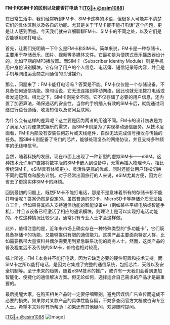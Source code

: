 **FM卡和SIM卡的区别以及能否打电话？[[TG💪+ @esim1088](https://t.me/s/esim1088)]**

在日常生活中，我们经常听到FM卡、SIM卡这样的术语，但很多人可能并不清楚它们的具体区别以及各自的功能。尤其是关于“FM卡能不能打电话”这个问题，更是让人感到困惑。今天我们就来详细聊聊FM卡、SIM卡的不同之处，以及它们是否能够用来打电话。

首先，让我们先明确一下什么是FM卡和SIM卡。简单来说，FM卡是一种存储卡，主要用于存储音乐、图片、视频等多媒体文件。它最初是为便携式音乐播放器设计的，比如早期的MP3播放器。而SIM卡（Subscriber Identity Module）则是手机用户身份识别模块，它存储了用户的个人信息、电话簿、短信记录等内容，并且是手机与网络运营商之间通信的关键媒介。

那么，问题来了：FM卡能打电话吗？答案是不能。FM卡仅仅是一个存储设备，不具备任何通信功能。换句话说，它无法连接到移动网络，因此也就无法拨打电话或者发送短信。相比之下，SIM卡则完全不同。它不仅存储了必要的用户信息，还内置了加密算法，确保通话的安全性。当你的手机插入有效的SIM卡后，就能通过网络进行语音通话、收发短信以及访问互联网。

为什么会有这样的差异呢？这主要是因为两者的用途不同。FM卡的设计初衷是为了满足人们对便携式娱乐的需求，而SIM卡则是为了实现移动通信服务。从技术层面看，FM卡内部没有安装任何芯片或天线组件，自然无法完成信号接收与传输的任务。而SIM卡则配备了专门的芯片，能够处理复杂的网络协议，并且支持多种频率的无线电信号。

当然，随着科技的发展，现在市面上出现了一种新型的虚拟SIM卡——eSIM。这种技术允许用户直接将数字版的SIM卡嵌入到设备中，无需再插入物理卡片。相比传统SIM卡，eSIM具有体积更小、灵活性更高的优点，同时还能让用户轻松切换不同的运营商和服务计划。对于经常出国旅行的人来说，eSIM尤其方便，因为它省去了更换实体SIM卡的麻烦。

回到最初的问题上，既然FM卡不能打电话，那是不是意味着所有的存储卡都不能打电话呢？答案仍然是否定的。虽然普通的SD卡、MicroSD卡等存储介质无法独立工作，但如果将其插入支持通信功能的智能设备中（例如某些平板电脑或智能手机），并且该设备已经激活了相应的通讯模块，则理论上是可以实现打电话功能的。不过这种情况比较少见，通常只有专业人士才会这样做。

此外，值得注意的是，近年来市场上确实存在一种特殊类型的“多功能卡”，它们既具备存储卡的功能，又能够提供有限的通信能力。这类产品主要面向特定人群，比如需要携带大量资料并偶尔需要用到紧急联系功能的商务人士。然而，这类产品的普及程度远不及传统的SIM卡，价格也相对较高。

综上所述，FM卡本身并不能打电话，因为它缺乏必要的硬件配置和技术支持。而SIM卡之所以能打电话，是因为它集成了完整的通信系统，包括芯片、天线以及安全机制等。至于未来的趋势，随着eSIM技术的推广，或许有一天我们会看到更加智能化、便捷化的通信解决方案。但无论如何，选择适合自己需求的产品才是最重要的。

最后提醒大家，在购买相关产品时一定要仔细甄别，避免因误信广告宣传而造成不必要的损失。如果你对某款产品的具体性能存疑，不妨多查阅官方文档或咨询专业人士。希望本文对你有所帮助！如果还有其他疑问，欢迎随时提问。

[[TG💪+ @esim1088](https://t.me/s/esim1088) ![Image](https://i.postimg.cc/4NQfJmqS/Snipaste-2025-05-13-00-14-12.png)]